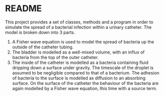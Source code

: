 # README

This project provides a set of classes, methods and a program in order to 
simulate the spread of a bacterial infection within a urinary catheter.
The model is broken down into 3 parts.
1. A Fisher wave equation is used to model the spread of bacteria up the outside
of the catheter tubing.
2. The bladder is modelled as a well-mixed volume, with an influx of bacteria
from the top of the outer catheter.
3. The inside of the catheter is modelled as a bacteria containing fluid 
dripping down a surface under gravity. The timescale of the droplet is assumed 
to be negligible compared to that of a bacterium. The adhesion of bacteria to 
the surface is modelled as diffusion to an absorbing surface. On the surface 
of the catheter the behaviour of the bacteria are again modelled by a Fisher
wave equation, this time with a source term.